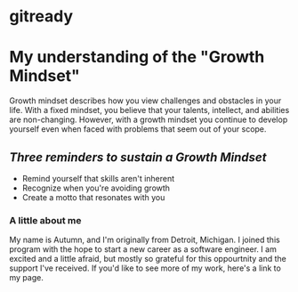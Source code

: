 # gitready
# **My understanding of the "Growth Mindset"**

Growth mindset describes how you view challenges and obstacles in your life.
With a fixed mindset, you believe that your talents, intellect, and abilities are non-changing. 
However, with a growth mindset you continue to develop yourself even when faced with problems that seem out of your scope.

## *Three reminders to sustain a Growth Mindset*

* Remind yourself that skills aren't inherent
* Recognize when you're avoiding growth 
* Create a motto that resonates with you    

### A little about me

My name is Autumn, and I'm originally from Detroit, Michigan. I joined this program with the hope to start a new career as a software engineer. I am excited and a little afraid, but mostly so grateful for this oppourtnity and the support I've received. If you'd like to see more of my work, here's a link to my page. 
